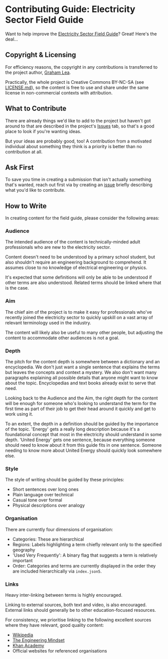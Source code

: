 # Contributing Guide: Electricity Sector Field Guide

Want to help improve the 
[Electricity Sector Field Guide](https://grahamlea.github.io/Electricity-Sector-Lexicon/)?
Great!
Here's the deal...


## Copyright & Licensing

For efficiency reasons, the copyright in any contributions is transferred to the project author,
[Graham Lea](https://github.com/GrahamLea).

Practically, the whole project is Creative Commons BY-NC-SA (see [LICENSE.md](LICENSE.md)),
so the content is free to use and share under the same license in non-commercial contexts 
with attribution.


## What to Contribute

There are already things we'd like to add to the project but haven't got around to that are 
described in the project's
[Issues](https://github.com/GrahamLea/Electricity-Sector-Lexicon/issues)
tab, so that's a good place to look if you're wanting ideas.

But your ideas are probably good, too!
A contribution from a motivated individual about something they think is a priority is 
better than no contribution at all.


## Ask First

To save you time in creating a submission that isn't actually something that's wanted, 
reach out first via by creating an 
[issue](https://github.com/GrahamLea/Electricity-Sector-Lexicon/issues) 
briefly describing what you'd like to contribute.


## How to Write

In creating content for the field guide, please consider the following areas:


### Audience

The intended audience of the content is technically-minded adult professionals who are 
new to the electricity sector.

Content doesn't need to be understood by a primary school student, 
but also shouldn't require an engineering background to comprehend.
It assumes close to no knowledge of electrical engineering or physics.

It's expected that some definitions will only be able to be understood if other terms are
also understood. Related terms should be linked where that is the case.


### Aim

The chief aim of the project is to make it easy for professionals who've recently joined 
the electricity sector to quickly upskill on a vast array of relevant terminology used
in the industry.

The content will likely also be useful to many other people, 
but adjusting the content to accommodate other audiences is not a goal.


### Depth

The pitch for the content depth is somewhere between a dictionary and an encyclopedia.
We don't just want a single sentence that explains the terms but leaves the concepts and 
context a mystery.
We also don't want many paragraphs explaining all possible details that anyone might 
want to know about the topic.
Encyclopedias and text books already exist to serve that need. 

Looking back to the Audience and the Aim, the right depth for the content will be enough
for someone who's looking to understand the term for the first time as part of their job 
to get their head around it quickly and get to work using it.

To an extent, the depth in a definition should be guided by the importance of the topic.
'Energy' gets a really long description because it's a foundational concept that most in
the electricity should understand in some depth.
'United Energy' gets one sentence, because everything someone should need to know about it
from this guide fits in one sentence.
Someone needing to know more about United Energy should quickly look somewhere else.


### Style

The style of writing should be guided by these principles:
* Short sentences over long ones
* Plain language over technical
* Casual tone over formal
* Physical descriptions over analogy


### Organisation

There are currently four dimensions of organisation:
* Categories: These are hierarchical
* Regions: Labels highlighting a term chiefly relevant only to the specified geography
* 'Used Very Frequently': A binary flag that suggests a term is relatively important
* Order: Categories and terms are currently displayed in the order they are included 
  hierarchically via `index.json5`. 


### Links

Heavy inter-linking between terms is highly encouraged.

Linking to external sources, both text and video, is also encouraged.
External links should generally be to other education-focused resources.

For consistency, we prioritise linking to the following excellent sources where they have relevant, good quality content:
* [Wikipedia](https://en.wikipedia.org/wiki/Main_Page)
* [The Engineering Mindset](https://www.youtube.com/c/Theengineeringmindset)
* [Khan Academy](https://www.khanacademy.org)
* Official websites for referenced organisations
